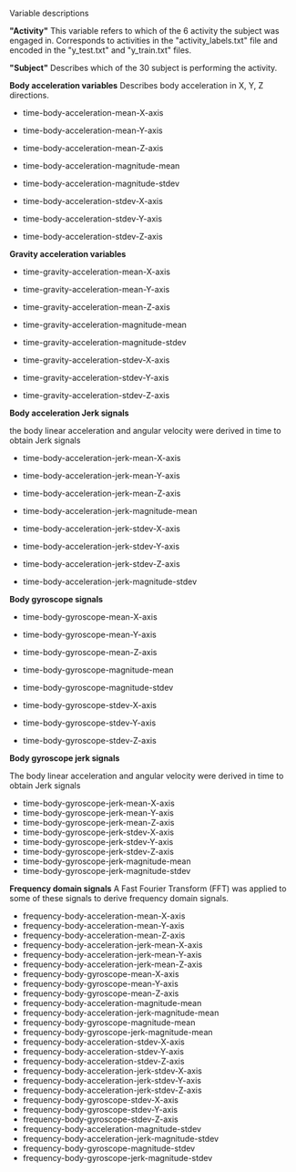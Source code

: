 Variable descriptions

**"Activity"**
This variable refers to which of the 6 activity the subject was engaged in. Corresponds to activities in the "activity_labels.txt" file and encoded in the "y_test.txt" and "y_train.txt" files. 

**"Subject"**
Describes which of the 30 subject is performing the activity. 

**Body acceleration variables**
Describes body acceleration in X, Y, Z directions. 

- time-body-acceleration-mean-X-axis
- time-body-acceleration-mean-Y-axis
- time-body-acceleration-mean-Z-axis

- time-body-acceleration-magnitude-mean
- time-body-acceleration-magnitude-stdev

- time-body-acceleration-stdev-X-axis
- time-body-acceleration-stdev-Y-axis
- time-body-acceleration-stdev-Z-axis

**Gravity acceleration variables**

- time-gravity-acceleration-mean-X-axis
- time-gravity-acceleration-mean-Y-axis
- time-gravity-acceleration-mean-Z-axis
- time-gravity-acceleration-magnitude-mean
- time-gravity-acceleration-magnitude-stdev

- time-gravity-acceleration-stdev-X-axis
- time-gravity-acceleration-stdev-Y-axis
- time-gravity-acceleration-stdev-Z-axis

**Body acceleration Jerk signals**

the body linear acceleration and angular velocity were derived in time to obtain Jerk signals
- time-body-acceleration-jerk-mean-X-axis
- time-body-acceleration-jerk-mean-Y-axis
- time-body-acceleration-jerk-mean-Z-axis
- time-body-acceleration-jerk-magnitude-mean
- time-body-acceleration-jerk-stdev-X-axis
- time-body-acceleration-jerk-stdev-Y-axis
- time-body-acceleration-jerk-stdev-Z-axis

- time-body-acceleration-jerk-magnitude-stdev

**Body gyroscope signals**

- time-body-gyroscope-mean-X-axis
- time-body-gyroscope-mean-Y-axis
- time-body-gyroscope-mean-Z-axis
- time-body-gyroscope-magnitude-mean
- time-body-gyroscope-magnitude-stdev

- time-body-gyroscope-stdev-X-axis
- time-body-gyroscope-stdev-Y-axis
- time-body-gyroscope-stdev-Z-axis



**Body gyroscope jerk signals**

The body linear acceleration and angular velocity were derived in time to obtain Jerk signals

- time-body-gyroscope-jerk-mean-X-axis
- time-body-gyroscope-jerk-mean-Y-axis
- time-body-gyroscope-jerk-mean-Z-axis
- time-body-gyroscope-jerk-stdev-X-axis
- time-body-gyroscope-jerk-stdev-Y-axis
- time-body-gyroscope-jerk-stdev-Z-axis
- time-body-gyroscope-jerk-magnitude-mean
- time-body-gyroscope-jerk-magnitude-stdev



**Frequency domain signals**
A Fast Fourier Transform (FFT) was applied to some of these signals to derive frequency domain signals. 

- frequency-body-acceleration-mean-X-axis
- frequency-body-acceleration-mean-Y-axis
- frequency-body-acceleration-mean-Z-axis
- frequency-body-acceleration-jerk-mean-X-axis
- frequency-body-acceleration-jerk-mean-Y-axis
- frequency-body-acceleration-jerk-mean-Z-axis
- frequency-body-gyroscope-mean-X-axis
- frequency-body-gyroscope-mean-Y-axis
- frequency-body-gyroscope-mean-Z-axis
- frequency-body-acceleration-magnitude-mean
- frequency-body-acceleration-jerk-magnitude-mean
- frequency-body-gyroscope-magnitude-mean
- frequency-body-gyroscope-jerk-magnitude-mean
- frequency-body-acceleration-stdev-X-axis
- frequency-body-acceleration-stdev-Y-axis
- frequency-body-acceleration-stdev-Z-axis
- frequency-body-acceleration-jerk-stdev-X-axis
- frequency-body-acceleration-jerk-stdev-Y-axis
- frequency-body-acceleration-jerk-stdev-Z-axis
- frequency-body-gyroscope-stdev-X-axis
- frequency-body-gyroscope-stdev-Y-axis
- frequency-body-gyroscope-stdev-Z-axis
- frequency-body-acceleration-magnitude-stdev
- frequency-body-acceleration-jerk-magnitude-stdev
- frequency-body-gyroscope-magnitude-stdev
- frequency-body-gyroscope-jerk-magnitude-stdev
